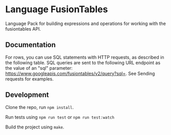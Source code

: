Language FusionTables
==============

Language Pack for building expressions and operations for working with
the fusiontables API.

Documentation
-------------
For rows, you can use SQL statements with HTTP requests, as described in the following table. SQL queries are sent to the following URL endpoint as the value of an "sql" parameter: https://www.googleapis.com/fusiontables/v2/query?sql=. See Sending requests for examples.

Development
-----------

Clone the repo, run `npm install`.

Run tests using `npm run test` or `npm run test:watch`

Build the project using `make`.
